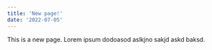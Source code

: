 ```yaml
---
title: 'New page!'
date: '2022-07-05'
---
```


This is a new page. Lorem ipsum dodoasod aslkjno sakjd askd baksd.
